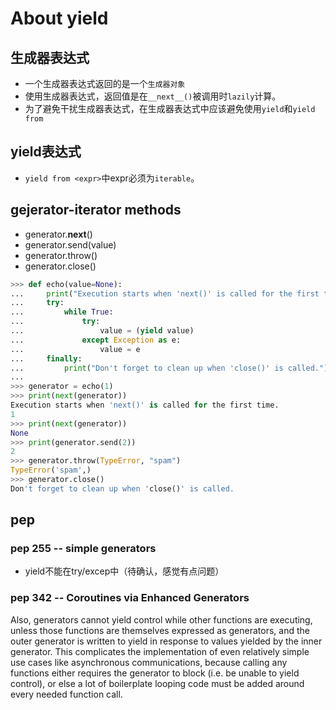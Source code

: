 # About yield

## 生成器表达式
- 一个生成器表达式返回的是一个`生成器对象`
- 使用生成器表达式，返回值是在`__next__()`被调用时`lazily`计算。
- 为了避免干扰生成器表达式，在生成器表达式中应该避免使用`yield`和`yield from`

## yield表达式

- `yield from <expr>`中expr必须为`iterable`。

## gejerator-iterator methods

- generator.__next__()
- generator.send(value)
- generator.throw()
- generator.close()

```py
>>> def echo(value=None):
...     print("Execution starts when 'next()' is called for the first time.")
...     try:
...         while True:
...             try:
...                 value = (yield value)
...             except Exception as e:
...                 value = e
...     finally:
...         print("Don't forget to clean up when 'close()' is called.")
...
>>> generator = echo(1)
>>> print(next(generator))
Execution starts when 'next()' is called for the first time.
1
>>> print(next(generator))
None
>>> print(generator.send(2))
2
>>> generator.throw(TypeError, "spam")
TypeError('spam',)
>>> generator.close()
Don't forget to clean up when 'close()' is called.
```

## pep

### pep 255 -- simple generators
- yield不能在try/excep中（待确认，感觉有点问题）

### pep 342 -- Coroutines via Enhanced Generators

Also, generators cannot yield control while other functions are executing, unless those functions are themselves expressed as generators, and the outer generator is written to yield in response to values yielded by the inner generator. This complicates the implementation of even relatively simple use cases like asynchronous communications, because calling any functions either requires the generator to block (i.e. be unable to yield control), or else a lot of boilerplate looping code must be added around every needed function call.

